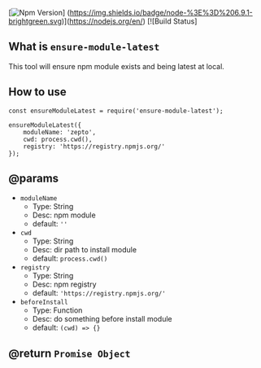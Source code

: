 [![Npm Version](https://img.shields.io/badge/npm-%3E%3D%203.3.1-brightgreen.svg)] (https://img.shields.io/badge/node-%3E%3D%206.9.1-brightgreen.svg)](https://nodejs.org/en/) [![Build Status]

## What is `ensure-module-latest`

This tool will ensure npm module exists and being latest at local.

## How to use

```
const ensureModuleLatest = require('ensure-module-latest');

ensureModuleLatest({
    moduleName: 'zepto',
    cwd: process.cwd(),
    registry: 'https://registry.npmjs.org/' 
});
```

## @params

+   `moduleName`
    +   Type: String
    +   Desc: npm module
    +   default: `''`
+   `cwd`
    +   Type: String
    +   Desc: dir path to install module
    +   default: `process.cwd()`
+   `registry`
    +   Type: String
    +   Desc: npm registry
    +   default: `'https://registry.npmjs.org/'`
+   `beforeInstall`
    +   Type: Function
    +   Desc: do something before install module
    +   default: `(cwd) => {}`

## @return `Promise Object`